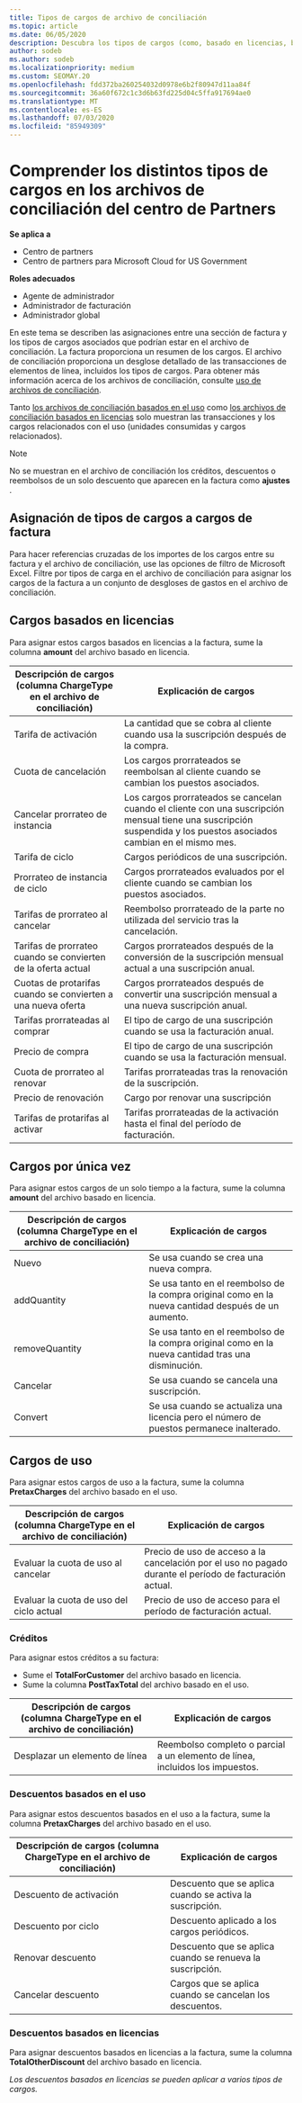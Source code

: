 ```yaml
---
title: Tipos de cargos de archivo de conciliación
ms.topic: article
ms.date: 06/05/2020
description: Descubra los tipos de cargos (como, basado en licencias, basados en el uso, y una sola vez), créditos y descuentos en los archivos de conciliación del centro de Partners.
author: sodeb
ms.author: sodeb
ms.localizationpriority: medium
ms.custom: SEOMAY.20
ms.openlocfilehash: fdd372ba260254032d0978e6b2f80947d11aa84f
ms.sourcegitcommit: 36a60f672c1c3d6b63fd225d04c5ffa917694ae0
ms.translationtype: MT
ms.contentlocale: es-ES
ms.lasthandoff: 07/03/2020
ms.locfileid: "85949309"
---
```

# <a name="understand-the-different-charge-types-in-partner-center-reconciliation-files"></a>Comprender los distintos tipos de cargos en los archivos de conciliación del centro de Partners

**Se aplica a**

- Centro de partners
- Centro de partners para Microsoft Cloud for US Government

**Roles adecuados**

- Agente de administrador
- Administrador de facturación
- Administrador global

En este tema se describen las asignaciones entre una sección de factura y los tipos de cargos asociados que podrían estar en el archivo de conciliación. La factura proporciona un resumen de los cargos. El archivo de conciliación proporciona un desglose detallado de las transacciones de elementos de línea, incluidos los tipos de cargos. Para obtener más información acerca de los archivos de conciliación, consulte [uso de archivos de conciliación](use-the-reconciliation-files.md).

Tanto [los archivos de conciliación basados en el uso](usage-based-recon-files.md) como [los archivos de conciliación basados en licencias](license-based-recon-files.md) solo muestran las transacciones y los cargos relacionados con el uso (unidades consumidas y cargos relacionados).

> [!NOTE]
> No se muestran en el archivo de conciliación los créditos, descuentos o reembolsos de un solo descuento que aparecen en la factura como **ajustes** .

## <a name="map-charge-types-to-invoice-charges"></a>Asignación de tipos de cargos a cargos de factura

Para hacer referencias cruzadas de los importes de los cargos entre su factura y el archivo de conciliación, use las opciones de filtro de Microsoft Excel. Filtre por tipos de carga en el archivo de conciliación para asignar los cargos de la factura a un conjunto de desgloses de gastos en el archivo de conciliación.

## <a name="license-based-charges"></a>Cargos basados en licencias

Para asignar estos cargos basados en licencias a la factura, sume la columna **amount** del archivo basado en licencia.

| Descripción de cargos (columna ChargeType en el archivo de conciliación) | Explicación de cargos |
| ------------------------------------------------------------- | ------------------ |
| Tarifa de activación | La cantidad que se cobra al cliente cuando usa la suscripción después de la compra. |
| Cuota de cancelación | Los cargos prorrateados se reembolsan al cliente cuando se cambian los puestos asociados. |
| Cancelar prorrateo de instancia | Los cargos prorrateados se cancelan cuando el cliente con una suscripción mensual tiene una suscripción suspendida y los puestos asociados cambian en el mismo mes. |
| Tarifa de ciclo | Cargos periódicos de una suscripción. |
| Prorrateo de instancia de ciclo | Cargos prorrateados evaluados por el cliente cuando se cambian los puestos asociados. |
| Tarifas de prorrateo al cancelar | Reembolso prorrateado de la parte no utilizada del servicio tras la cancelación. |
| Tarifas de prorrateo cuando se convierten de la oferta actual | Cargos prorrateados después de la conversión de la suscripción mensual actual a una suscripción anual. |
| Cuotas de protarifas cuando se convierten a una nueva oferta | Cargos prorrateados después de convertir una suscripción mensual a una nueva suscripción anual. |
| Tarifas prorrateadas al comprar | El tipo de cargo de una suscripción cuando se usa la facturación anual. |
| Precio de compra | El tipo de cargo de una suscripción cuando se usa la facturación mensual. |
| Cuota de prorrateo al renovar | Tarifas prorrateadas tras la renovación de la suscripción. |
| Precio de renovación | Cargo por renovar una suscripción |
| Tarifas de protarifas al activar | Tarifas prorrateadas de la activación hasta el final del período de facturación. |

## <a name="one-time-charges"></a>Cargos por única vez

Para asignar estos cargos de un solo tiempo a la factura, sume la columna **amount** del archivo basado en licencia.

| Descripción de cargos (columna ChargeType en el archivo de conciliación) | Explicación de cargos |
| ------------------------------------------------------------- | ------------------ |
| Nuevo | Se usa cuando se crea una nueva compra. |
| addQuantity | Se usa tanto en el reembolso de la compra original como en la nueva cantidad después de un aumento. |
| removeQuantity | Se usa tanto en el reembolso de la compra original como en la nueva cantidad tras una disminución. |
| Cancelar | Se usa cuando se cancela una suscripción. |
| Convert | Se usa cuando se actualiza una licencia pero el número de puestos permanece inalterado. |

## <a name="usage-charges"></a>Cargos de uso

Para asignar estos cargos de uso a la factura, sume la columna **PretaxCharges** del archivo basado en el uso.

| Descripción de cargos (columna ChargeType en el archivo de conciliación) | Explicación de cargos |
| ------------------------------------------------------------- | ------------------ |
| Evaluar la cuota de uso al cancelar | Precio de uso de acceso a la cancelación por el uso no pagado durante el período de facturación actual. |
| Evaluar la cuota de uso del ciclo actual | Precio de uso de acceso para el período de facturación actual. |

### <a name="credits"></a>Créditos

Para asignar estos créditos a su factura:

- Sume el **TotalForCustomer** del archivo basado en licencia.
- Sume la columna **PostTaxTotal** del archivo basado en el uso.

| Descripción de cargos (columna ChargeType en el archivo de conciliación) | Explicación de cargos |
| ------------------------------------------------------------- | ------------------ |
| Desplazar un elemento de línea | Reembolso completo o parcial a un elemento de línea, incluidos los impuestos. |

### <a name="usage-based-discounts"></a>Descuentos basados en el uso

Para asignar estos descuentos basados en el uso a la factura, sume la columna **PretaxCharges** del archivo basado en el uso.

| Descripción de cargos (columna ChargeType en el archivo de conciliación) | Explicación de cargos |
| ------------------------------------------------------------- | ------------------ |
| Descuento de activación | Descuento que se aplica cuando se activa la suscripción. |
| Descuento por ciclo | Descuento aplicado a los cargos periódicos. |
| Renovar descuento | Descuento que se aplica cuando se renueva la suscripción. |
| Cancelar descuento | Cargos que se aplica cuando se cancelan los descuentos. |

### <a name="license-based-discounts"></a>Descuentos basados en licencias

Para asignar descuentos basados en licencias a la factura, sume la columna **TotalOtherDiscount** del archivo basado en licencia.

*Los descuentos basados en licencias se pueden aplicar a varios tipos de cargos.*
